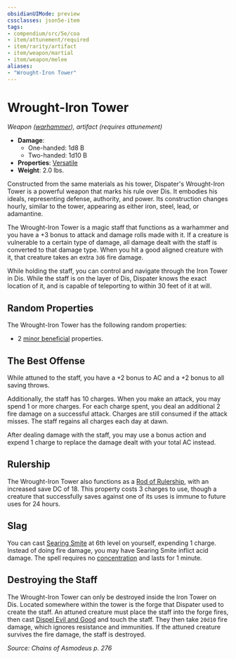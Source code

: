```yaml
---
obsidianUIMode: preview
cssclasses: json5e-item
tags:
- compendium/src/5e/coa
- item/attunement/required
- item/rarity/artifact
- item/weapon/martial
- item/weapon/melee
aliases: 
- "Wrought-Iron Tower"
---
```

# Wrought-Iron Tower
*Weapon ([warhammer](Mechanics/items/warhammer.md)), artifact (requires attunement)*  

- **Damage**:
  - One-handed: 1d8 B
  - Two-handed: 1d10 B
- **Properties**: [Versatile](Mechanics/Rules/item-properties.md#Versatile)
- **Weight**: 2.0 lbs.

Constructed from the same materials as his tower, Dispater's Wrought-Iron Tower is a powerful weapon that marks his rule over Dis. It embodies his ideals, representing defense, authority, and power. Its construction changes hourly, similar to the tower, appearing as either iron, steel, lead, or adamantine.

The Wrought-Iron Tower is a magic staff that functions as a warhammer and you have a +3 bonus to attack and damage rolls made with it. If a creature is vulnerable to a certain type of damage, all damage dealt with the staff is converted to that damage type. When you hit a good aligned creature with it, that creature takes an extra `3d6` fire damage.

While holding the staff, you can control and navigate through the Iron Tower in Dis. While the staff is on the layer of Dis, Dispater knows the exact location of it, and is capable of teleporting to within 30 feet of it at will.

## Random Properties

The Wrought-Iron Tower has the following random properties:

- 2 [minor beneficial](Mechanics/tables/artifact-properties-minor-beneficial-properties.md) properties.  

## The Best Offense

While attuned to the staff, you have a +2 bonus to AC and a +2 bonus to all saving throws.

Additionally, the staff has 10 charges. When you make an attack, you may spend 1 or more charges. For each charge spent, you deal an additional 2 fire damage on a successful attack. Charges are still consumed if the attack misses. The staff regains all charges each day at dawn.

After dealing damage with the staff, you may use a bonus action and expend 1 charge to replace the damage dealt with your total AC instead.

## Rulership

The Wrought-Iron Tower also functions as a [Rod of Rulership](Mechanics/items/rod-of-rulership.md), with an increased save DC of 18. This property costs 3 charges to use, though a creature that successfully saves against one of its uses is immune to future uses for 24 hours.

## Slag

You can cast [Searing Smite](Mechanics/spells/searing-smite.md) at 6th level on yourself, expending 1 charge. Instead of doing fire damage, you may have Searing Smite inflict acid damage. The spell requires no [concentration](Mechanics/Rules/conditions.md#Concentration) and lasts for 1 minute.

## Destroying the Staff

The Wrought-Iron Tower can only be destroyed inside the Iron Tower on Dis. Located somewhere within the tower is the forge that Dispater used to create the staff. An attuned creature must place the staff into the forge fires, then cast [Dispel Evil and Good](Mechanics/spells/dispel-evil-and-good.md) and touch the staff. They then take `20d10` fire damage, which ignores resistance and immunities. If the attuned creature survives the fire damage, the staff is destroyed.

*Source: Chains of Asmodeus p. 276*